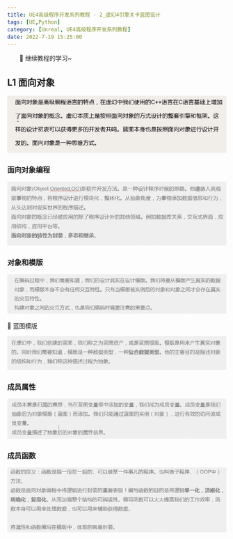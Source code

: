 ```yaml
---
title: UE4高级程序开发系列教程 - 2_虚幻4引擎关卡蓝图设计
tags: [UE,Python]
category: [Unreal, UE4高级程序开发系列教程]
date: 2022-7-19 15:25:00
---
```


&emsp;&emsp;📢 继续教程的学习~

## L1 面向对象

![1](2_虚幻4引擎关卡蓝图设计/1.png)

### 面向对象编程

![2](2_虚幻4引擎关卡蓝图设计/2.png)

### 对象和模版

![3](2_虚幻4引擎关卡蓝图设计/3.png)

🎹 蓝图模版

![4](2_虚幻4引擎关卡蓝图设计/4.png)

### 成员属性

![5](2_虚幻4引擎关卡蓝图设计/5.png)

### 成员函数

![6](2_虚幻4引擎关卡蓝图设计/6.png)
